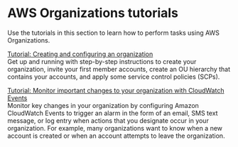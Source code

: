# AWS Organizations tutorials<a name="orgs_tutorials"></a>

Use the tutorials in this section to learn how to perform tasks using AWS Organizations\.

[Tutorial: Creating and configuring an organization](orgs_tutorials_basic.md)  
Get up and running with step\-by\-step instructions to create your organization, invite your first member accounts, create an OU hierarchy that contains your accounts, and apply some service control policies \(SCPs\)\.

[Tutorial: Monitor important changes to your organization with CloudWatch Events ](orgs_tutorials_cwe.md)  
Monitor key changes in your organization by configuring Amazon CloudWatch Events to trigger an alarm in the form of an email, SMS text message, or log entry when actions that you designate occur in your organization\. For example, many organizations want to know when a new account is created or when an account attempts to leave the organization\.